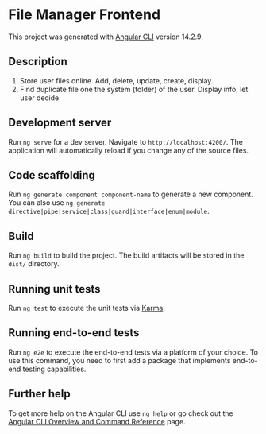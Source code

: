 # File Manager Frontend

This project was generated with [Angular CLI](https://github.com/angular/angular-cli) version 14.2.9.

## Description

1. Store user files online. Add, delete, update, create, display.
2. Find duplicate file one the system (folder) of the user. Display info, let user decide.

## Development server

Run `ng serve` for a dev server. Navigate to `http://localhost:4200/`. 
The application will automatically reload if you change any of the source files.

## Code scaffolding

Run `ng generate component component-name` to generate a new component. 
You can also use `ng generate directive|pipe|service|class|guard|interface|enum|module`.

## Build

Run `ng build` to build the project. The build artifacts will be stored in the `dist/` directory.

## Running unit tests

Run `ng test` to execute the unit tests via [Karma](https://karma-runner.github.io).

## Running end-to-end tests

Run `ng e2e` to execute the end-to-end tests via a platform of your choice. 
To use this command, you need to first add a package that implements end-to-end testing capabilities.

## Further help

To get more help on the Angular CLI use `ng help` or 
go check out the [Angular CLI Overview and Command Reference](https://angular.io/cli) page.
